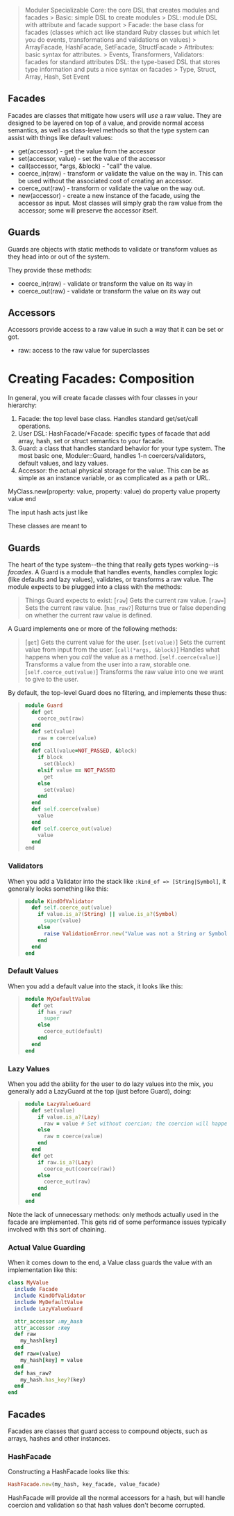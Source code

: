 > Moduler
  > Specializable
  > Core: the core DSL that creates modules and facades
    > Basic: simple DSL to create modules
    > DSL: module DSL with attribute and facade support
    > Facade: the base class for facades (classes which act like standard Ruby
      classes but which let you do events, transformations and validations on
      values)
      > ArrayFacade, HashFacade, SetFacade, StructFacade
    > Attributes: basic syntax for attributes.
    > Events, Transformers, Validators: facades for standard attributes
  > DSL: the type-based DSL that stores type information and puts a nice syntax on facades
    > Type, Struct, Array, Hash, Set
  > Event

Facades
-------
Facades are classes that mitigate how users will *use* a raw value.  They are designed to be layered on top of a value, and provide normal access semantics, as well as class-level methods so that the type system can assist with things like default values:

- get(accessor) - get the value from the accessor
- set(accessor, value) - set the value of the accessor
- call(accessor, *args, &block) - "call" the value.
- coerce_in(raw) - transform or validate the value on the way in.  This can be used without the associated cost of creating an accessor.
- coerce_out(raw) - transform or validate the value on the way out.
- new(accessor) - create a new instance of the facade, using the accessor as input.  Most classes will simply grab the raw value from the accessor; some will preserve the accessor itself.

Guards
------
Guards are objects with static methods to validate or transform values as they head into or out of the system.

They provide these methods:
- coerce_in(raw) - validate or transform the value on its way in
- coerce_out(raw) - validate or transform the value on its way out

Accessors
---------
Accessors provide access to a raw value in such a way that it can be set or got.

- raw: access to the raw value for superclasses

Creating Facades: Composition
=============================

In general, you will create facade classes with four classes in your hierarchy:
1. Facade: the top level base class.  Handles standard get/set/call operations.
2. User DSL: HashFacade/*Facade: specific types of facade that add array, hash,
   set or struct semantics to your facade.
3. Guard: a class that handles standard behavior for your type system.  The most
   basic one, Moduler::Guard, handles 1-n coercers/validators, default values,
   and lazy values.
4. Accessor: the actual physical storage for the value.  This can be as simple
   as an instance variable, or as complicated as a path or URL.

MyClass.new(property: value, property: value) do
  <instance dsl>
  property value
  property value
end

The input hash acts just like

These classes are meant to

Guards
-------
The heart of the type system--the thing that really gets types working--is *facades*.  A Guard is a module that handles events, handles complex logic (like defaults and lazy values), validates, or transforms a raw value.  The module expects to be plugged into a class with the methods:

> Things Guard expects to exist:
> [`raw`]
> Gets the current raw value.
> [`raw=`]
> Sets the current raw value.
> [`has_raw?`]
> Returns true or false depending on whether the current raw value is defined.

A Guard implements one or more of the following methods:

> [`get`]
> Gets the current value for the user.
> [`set(value)`]
> Sets the current value from input from the user.
> [`call(*args, &block)`]
> Handles what happens when you *call* the value as a method.
> [`self.coerce(value)`]
> Transforms a value from the user into a raw, storable one.
> [`self.coerce_out(value)`]
> Transforms the raw value into one we want to give to the user.

By default, the top-level Guard does no filtering, and implements these thus:

> ```ruby
> module Guard
>   def get
>     coerce_out(raw)
>   end
>   def set(value)
>     raw = coerce(value)
>   end
>   def call(value=NOT_PASSED, &block)
>     if block
>       set(block)
>     elsif value == NOT_PASSED
>       get
>     else
>       set(value)
>     end
>   end
>   def self.coerce(value)
>     value
>   end
>   def self.coerce_out(value)
>     value
>   end
> emd
> ```

### Validators

When you add a Validator into the stack like `:kind_of => [String|Symbol]`, it generally looks something like this:

> ```ruby
> module KindOfValidator
>   def self.coerce_out(value)
>     if value.is_a?(String) || value.is_a?(Symbol)
>       super(value)
>     else
>       raise ValidationError.new("Value was not a String or Symbol.")
>     end
>   end
> end
> ```

### Default Values

When you add a default value into the stack, it looks like this:

> ```ruby
> module MyDefaultValue
>   def get
>     if has_raw?
>       super
>     else
>       coerce_out(default)
>     end
>   end
> end
> ```

### Lazy Values

When you add the ability for the user to do lazy values into the mix, you generally
add a LazyGuard at the top (just before Guard), doing:

> ```ruby
> module LazyValueGuard
>   def set(value)
>     if value.is_a?(Lazy)
>       raw = value # Set without coercion; the coercion will happen on get.
>     else
>       raw = coerce(value)
>     end
>   end
>   def get
>     if raw.is_a?(Lazy)
>       coerce_out(coerce(raw))
>     else
>       coerce_out(raw)
>     end
>   end
> end
> ```

Note the lack of unnecessary methods: only methods actually used in the facade
are implemented.  This gets rid of some performance issues typically involved
with this sort of chaining.

### Actual Value Guarding

When it comes down to the end, a Value class guards the value with an implementation like this:

```ruby
class MyValue
  include Facade
  include KindOfValidator
  include MyDefaultValue
  include LazyValueGuard

  attr_accessor :my_hash
  attr_accessor :key
  def raw
    my_hash[key]
  end
  def raw=(value)
    my_hash[key] = value
  end
  def has_raw?
    my_hash.has_key?(key)
  end
end
```

Facades
-------

Facades are classes that guard access to compound objects, such as arrays, hashes
and other instances.

### HashFacade

Constructing a HashFacade looks like this:

```ruby
HashFacade.new(my_hash, key_facade, value_facade)
```

HashFacade will provide all the normal accessors for a hash, but will handle coercion and validation so that hash values don't become corrupted.
